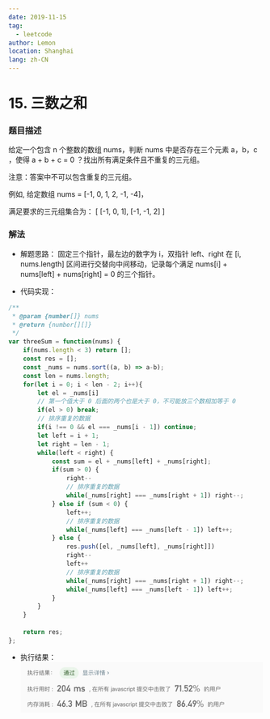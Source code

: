 ```yaml
---
date: 2019-11-15
tag:
  - leetcode
author: Lemon
location: Shanghai
lang: zh-CN
---
```


# 15. 三数之和

### 题目描述

给定一个包含 n 个整数的数组 nums，判断 nums 中是否存在三个元素 a，b，c ，使得 a + b + c = 0 ？找出所有满足条件且不重复的三元组。

注意：答案中不可以包含重复的三元组。

例如, 给定数组 nums = [-1, 0, 1, 2, -1, -4]，

满足要求的三元组集合为：
[
  [-1, 0, 1],
  [-1, -1, 2]
]

### 解法

- 解题思路：
  固定三个指针，最左边的数字为 i，双指针 left、right 在 [i, nums.length] 区间进行交替向中间移动，记录每个满足 nums[i] + nums[left] + nums[right] = 0 的三个指针。


- 代码实现：

```js
/**
 * @param {number[]} nums
 * @return {number[][]}
 */
var threeSum = function(nums) {
    if(nums.length < 3) return [];
    const res = [];
    const _nums = nums.sort((a, b) => a-b);
    const len = nums.length;
    for(let i = 0; i < len - 2; i++){
        let el = _nums[i]
        // 第一个值大于 0 后面的两个也是大于 0，不可能放三个数相加等于 0
        if(el > 0) break;
        // 排序重复的数据
        if(i !== 0 && el === _nums[i - 1]) continue;
        let left = i + 1;
        let right = len - 1;
        while(left < right) {
            const sum = el + _nums[left] + _nums[right];
            if(sum > 0) {
                right--
                // 排序重复的数据
                while(_nums[right] === _nums[right + 1]) right--;
            } else if (sum < 0) {
                left++;
                // 排序重复的数据
                while(_nums[left] === _nums[left - 1]) left++;
            } else {
                res.push([el, _nums[left], _nums[right]])
                right--
                left++
                // 排序重复的数据
                while(_nums[right] === _nums[right + 1]) right--;
                while(_nums[left] === _nums[left - 1]) left++;
            }
        }
    }

    return res;
};
```

- 执行结果：
  ![执行结果](https://raw.githubusercontent.com/lemon-lc/vue-blog/images/images20191115125951.png)
